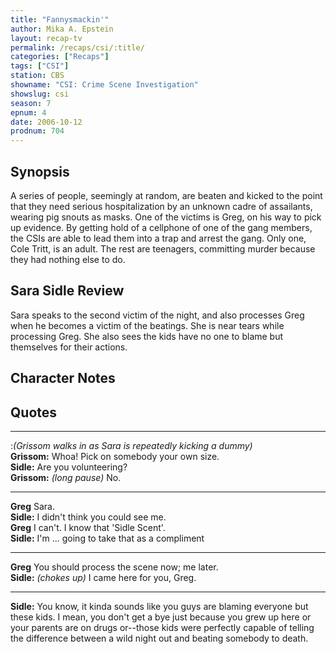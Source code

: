 ```yaml
---
title: "Fannysmackin'"
author: Mika A. Epstein
layout: recap-tv
permalink: /recaps/csi/:title/
categories: ["Recaps"]
tags: ["CSI"]
station: CBS
showname: "CSI: Crime Scene Investigation"
showslug: csi
season: 7
epnum: 4
date: 2006-10-12
prodnum: 704  
---
```


## Synopsis

A series of people, seemingly at random, are beaten and kicked to the point that they need serious hospitalization by an unknown cadre of assailants, wearing pig snouts as masks. One of the victims is Greg, on his way to pick up evidence. By getting hold of a cellphone of one of the gang members, the CSIs are able to lead them into a trap and arrest the gang. Only one, Cole Tritt, is an adult. The rest are teenagers, committing murder because they had nothing else to do.

## Sara Sidle Review

Sara speaks to the second victim of the night, and also processes Greg when he becomes a victim of the beatings. She is near tears while processing Greg. She also sees the kids have no one to blame but themselves for their actions.

## Character Notes

## Quotes


- - -


:_(Grissom walks in as Sara is repeatedly kicking a dummy)_  
**Grissom:** Whoa! Pick on somebody your own size.  
**Sidle:** Are you volunteering?  
**Grissom:** _(long pause)_ No.  

- - -

**Greg** Sara.  
**Sidle:** I didn't think you could see me.  
**Greg** I can't. I know that 'Sidle Scent'.  
**Sidle:** I'm ... going to take that as a compliment  

- - -

**Greg** You should process the scene now; me later.  
**Sidle:** _(chokes up)_ I came here for you, Greg.  

- - -

**Sidle:** You know, it kinda sounds like you guys are blaming everyone but these kids. I mean, you don't get a bye just because you grew up here or your parents are on drugs or--those kids were perfectly capable of telling the difference between a wild night out and beating somebody to death.

